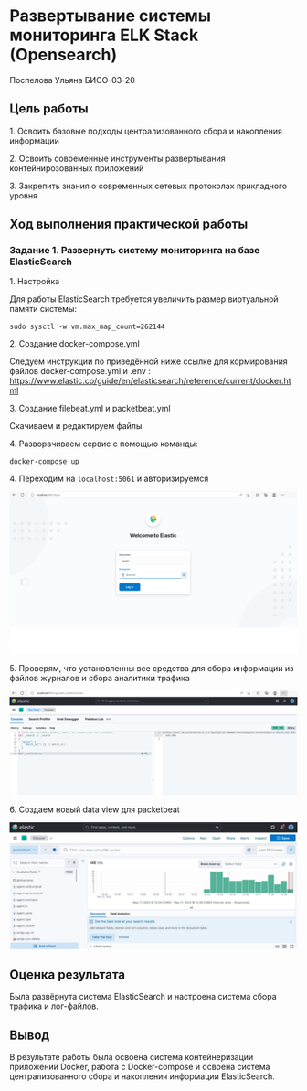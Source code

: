 # Развертывание системы мониторинга ELK Stack (Opensearch)
Поспелова Ульяна БИСО-03-20

## Цель работы

1\. Освоить базовые подходы централизованного сбора и накопления
информации

2\. Освоить современные инструменты развертывания контейнирозованных
приложений

3\. Закрепить знания о современных сетевых протоколах прикладного уровня

## Ход выполнения практической работы

### Задание 1. Развернуть систему мониторинга на базе ElasticSearch

1\. Настройка

Для работы ElasticSearch требуется увеличить размер виртуальной памяти
системы:

    sudo sysctl -w vm.max_map_count=262144

2\. Создание docker-compose.yml

Следуем инструкции по приведённой ниже ссылке для кормирования файлов
docker-compose.yml и .env :
https://www.elastic.co/guide/en/elasticsearch/reference/current/docker.html

3\. Создание filebeat.yml и packetbeat.yml

Скачиваем и редактируем файлы

4\. Разворачиваем сервис с помощью команды:

    docker-compose up

4\. Переходим на `localhost:5061` и авторизируемся

![All text](pic1.png)

5\. Проверям, что установленны все средства для сбора информации из
файлов журналов и сбора аналитики трафика

![All text](pic2.png)

6\. Создаем новый data view для packetbeat

![All text](pic3.png)

## Оценка результата

Была развёрнута система ElasticSearch и настроена система сбора трафика
и лог-файлов.

## Вывод

В результате работы была освоена система контейнеризации приложений
Docker, работа с Docker-compose и освоена система централизованного
сбора и накопления информации ElasticSearch.
